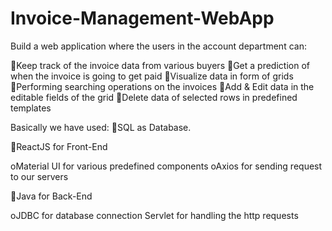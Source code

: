 # Invoice-Management-WebApp
Build a web application where the users in the account department can:

Keep track of the invoice data from various buyers
Get a prediction of when the invoice is going to get paid
Visualize data in form of grids
Performing searching operations on the invoices
Add & Edit data in the editable fields of the grid
Delete data of selected rows in predefined templates

Basically we have used:
SQL as Database.

ReactJS for Front-End

oMaterial UI for various predefined components
oAxios for sending request to our servers

Java for Back-End

oJDBC for database connection
Servlet for handling the http requests
